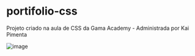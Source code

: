 # portifolio-css
Projeto criado na aula de CSS da Gama Academy - Administrada por Kai Pimenta 

![image](https://user-images.githubusercontent.com/93790694/158192868-3d6654f2-dc45-4e91-b9b3-3367d261ecd5.png)
